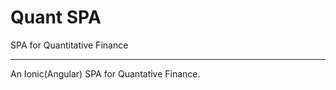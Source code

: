 # Quant SPA
SPA for Quantitative Finance
___________________________________________
An Ionic(Angular) SPA for Quantative Finance.
